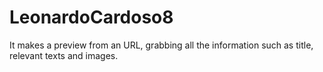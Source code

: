 # LeonardoCardoso8
It makes a preview from an URL, grabbing all the information such as title, relevant texts and images.
